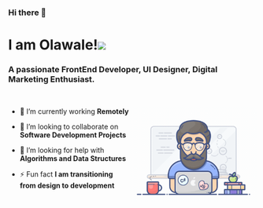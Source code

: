 ### Hi there 👋

<h1>I am Olawale!<img width="30px" src="https://raw.githubusercontent.com/iampavangandhi/iampavangandhi/master/gifs/Hi.gif"></h1>
<h3 font-size="20">A passionate FrontEnd Developer, UI Designer, Digital Marketing Enthusiast.</h3>
<br />


- 🌱 I’m currently working **Remotely** <img align="right" style="width:16rem; height:auto" src="https://raw.githubusercontent.com/Elanza-48/Elanza-48/41a4790484e268102dfdab2b7c59d440d3ffafab/resources/img/geek.gif"/>

- 👯 I’m looking to collaborate on **Software Development Projects**

- 🤝 I’m looking for help with **Algorithms and Data Structures**
- ⚡ Fun fact **I am transitioning from design to development**
<br />

